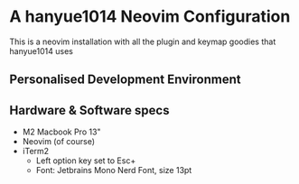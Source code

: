 # A hanyue1014 Neovim Configuration
This is a neovim installation with all the plugin and keymap goodies that hanyue1014 uses

## Personalised Development Environment

## Hardware & Software specs
- M2 Macbook Pro 13"
- Neovim (of course)
- iTerm2
    - Left option key set to Esc+
    - Font: Jetbrains Mono Nerd Font, size 13pt
